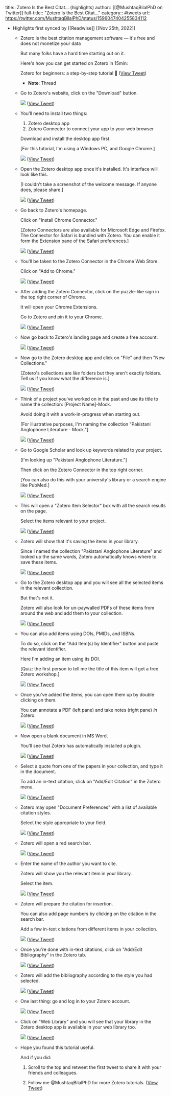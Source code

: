 title:: Zotero Is the Best Citat... (highlights)
author:: [[@MushtaqBilalPhD on Twitter]]
full-title:: "Zotero Is the Best Citat..."
category:: #tweets
url:: https://twitter.com/MushtaqBilalPhD/status/1596047404255834112

- Highlights first synced by [[Readwise]] [[Nov 25th, 2022]]
	- Zotero is the best citation management software — it's free and does not monetize your data
	  
	  But many folks have a hard time starting out on it.
	  
	  Here's how you can get started on Zotero in 15min: 
	  
	  Zotero for beginners: a step-by-step tutorial 🧵 ([View Tweet](https://twitter.com/MushtaqBilalPhD/status/1596047404255834112))
		- **Note**: Thread
	- Go to Zotero's website, click on the "Download" button. 
	  
	  ![](https://pbs.twimg.com/media/FiYw2c2WIAAtd8I.jpg) ([View Tweet](https://twitter.com/MushtaqBilalPhD/status/1596047428725121026))
	- You'll need to install two things:
	  
	  1. Zotero desktop app
	  2. Zotero Connector to connect your app to your web browser
	  
	  Download and install the desktop app first.
	  
	  [For this tutorial, I'm using a Windows PC, and Google Chrome.] 
	  
	  ![](https://pbs.twimg.com/media/FiY5LBbUAAAKUih.jpg) ([View Tweet](https://twitter.com/MushtaqBilalPhD/status/1596047435767635968))
	- Open the Zotero desktop app once it's installed. It's interface will look like this.
	  
	  [I couldn't take a screenshot of the welcome message. If anyone does, please share.] 
	  
	  ![](https://pbs.twimg.com/media/FiY3ipYXEAEohKS.png) ([View Tweet](https://twitter.com/MushtaqBilalPhD/status/1596047448077647872))
	- Go back to Zotero's homepage.
	  
	  Click on "Install Chrome Connector."
	  
	  [Zotero Connectors are also available for Microsoft Edge and Firefox. The Connector for Safari is bundled with Zotero. You can enable it form the Extension pane of the Safari preferences.] 
	  
	  ![](https://pbs.twimg.com/media/FiY3__OXoAE2A_s.jpg) ([View Tweet](https://twitter.com/MushtaqBilalPhD/status/1596047461524832256))
	- You'll be taken to the Zotero Connector in the Chrome Web Store.
	  
	  Click on "Add to Chrome." 
	  
	  ![](https://pbs.twimg.com/media/FiY5PhkX0AA6MDE.jpg) ([View Tweet](https://twitter.com/MushtaqBilalPhD/status/1596047471612137472))
	- After adding the Zotero Connector, click on the puzzle-like sign in the top right corner of Chrome.
	  
	  It will open your Chrome Extensions.
	  
	  Go to Zotero and pin it to your Chrome. 
	  
	  ![](https://pbs.twimg.com/media/FiY5mVwXwAELDZ2.jpg) ([View Tweet](https://twitter.com/MushtaqBilalPhD/status/1596047482752229376))
	- Now go back to Zotero's landing page and create a free account. 
	  
	  ![](https://pbs.twimg.com/media/FiY6SV8WAAAHm7J.png) ([View Tweet](https://twitter.com/MushtaqBilalPhD/status/1596047493724356608))
	- Now go to the Zotero desktop app and click on "File" and then "New Collections."
	  
	  [Zotero's collections are *like* folders but they aren't exactly folders. Tell us if you know what the difference is.] 
	  
	  ![](https://pbs.twimg.com/media/FiY65kiWQAEaO9L.png) ([View Tweet](https://twitter.com/MushtaqBilalPhD/status/1596047503484674049))
	- Think of a project you've worked on in the past and use its title to name the collection: [Project Name]-Mock.
	  
	  Avoid doing it with a work-in-progress when starting out.
	  
	  [For illustrative purposes, I'm naming the collection "Pakistani Anglophone Literature - Mock."] 
	  
	  ![](https://pbs.twimg.com/media/FiY7pIxXkAEb3f3.png) ([View Tweet](https://twitter.com/MushtaqBilalPhD/status/1596047513554821121))
	- Go to Google Scholar and look up keywords related to your project.
	  
	  [I'm looking up "Pakistani Anglophone Literature."]
	  
	  Then click on the Zotero Connector in the top right corner.
	  
	  [You can also do this with your university's library or a search engine like PubMed.] 
	  
	  ![](https://pbs.twimg.com/media/FiY81hraEAEW8ji.png) ([View Tweet](https://twitter.com/MushtaqBilalPhD/status/1596047526347546624))
	- This will open a "Zotero Item Selector" box with all the search results on the page.
	  
	  Select the items relevant to your project. 
	  
	  ![](https://pbs.twimg.com/media/FiY-aF_WAAEnXnh.png) ([View Tweet](https://twitter.com/MushtaqBilalPhD/status/1596047543204708353))
	- Zotero will show that it's saving the items in your library.
	  
	  Since I named the collection "Pakistani Anglophone Literature" and looked up the same words, Zotero automatically knows where to save these items. 
	  
	  ![](https://pbs.twimg.com/media/FiY-4TbXoAMfbxF.png) ([View Tweet](https://twitter.com/MushtaqBilalPhD/status/1596047555447627777))
	- Go to the Zotero desktop app and you will see all the selected items in the relevant collection.
	  
	  But that's not it.
	  
	  Zotero will also look for un-paywalled PDFs of these items from around the web and add them to your collection. 
	  
	  ![](https://pbs.twimg.com/media/FiY_jn2XEAUKMyW.png) ([View Tweet](https://twitter.com/MushtaqBilalPhD/status/1596047566097223681))
	- You can also add items using DOIs, PMIDs, and ISBNs.
	  
	  To do so, click on the "Add Item(s) by Identifier" button and paste the relevant identifier.
	  
	  Here I'm adding an item using its DOI.
	  
	  [Quiz: the first person to tell me the title of this item will get a free Zotero workshop.] 
	  
	  ![](https://pbs.twimg.com/media/FiZB6hoXwAI2fxh.png) ([View Tweet](https://twitter.com/MushtaqBilalPhD/status/1596047576859430912))
	- Once you've added the items, you can open them up by double clicking on them.
	  
	  You can annotate a PDF (left pane) and take notes (right pane) *in* Zotero. 
	  
	  ![](https://pbs.twimg.com/media/FiZDKheWAAAH2Kn.jpg) ([View Tweet](https://twitter.com/MushtaqBilalPhD/status/1596047589350187008))
	- Now open a blank document in MS Word.
	  
	  You'll see that Zotero has automatically installed a plugin. 
	  
	  ![](https://pbs.twimg.com/media/FiZEQ4oXkAQlDmf.png) ([View Tweet](https://twitter.com/MushtaqBilalPhD/status/1596047599853006849))
	- Select a quote from one of the papers in your collection, and type it in the document.
	  
	  To add an in-text citation, click on "Add/Edit Citation" in the Zotero menu. 
	  
	  ![](https://pbs.twimg.com/media/FiZE2vvWYAIvM4O.png) ([View Tweet](https://twitter.com/MushtaqBilalPhD/status/1596047613991657472))
	- Zotero may open "Document Preferences" with a list of available citation styles.
	  
	  Select the style appropriate to your field. 
	  
	  ![](https://pbs.twimg.com/media/FiZFeJqX0AAP8c4.png) ([View Tweet](https://twitter.com/MushtaqBilalPhD/status/1596047626381758465))
	- Zotero will open a red search bar. 
	  
	  ![](https://pbs.twimg.com/media/FiZF8nHXgAMAk_w.png) ([View Tweet](https://twitter.com/MushtaqBilalPhD/status/1596047636620054528))
	- Enter the name of the author you want to cite.
	  
	  Zotero will show you the relevant item in your library. 
	  
	  Select the item. 
	  
	  ![](https://pbs.twimg.com/media/FiZGd6iWYAINfiU.png) ([View Tweet](https://twitter.com/MushtaqBilalPhD/status/1596047646535593984))
	- Zotero will prepare the citation for insertion.
	  
	  You can also add page numbers by clicking on the citation in the search bar.
	  
	  Add a few in-text citations from different items in your collection. 
	  
	  ![](https://pbs.twimg.com/media/FiZIMY1XgAAmIQL.png) ([View Tweet](https://twitter.com/MushtaqBilalPhD/status/1596047657616945152))
	- Once you're done with in-text citations, click on "Add/Edit Bibliography" in the Zotero tab. 
	  
	  ![](https://pbs.twimg.com/media/FiZI_hTXgAEp1Ic.png) ([View Tweet](https://twitter.com/MushtaqBilalPhD/status/1596047667649548288))
	- Zotero will add the bibliography according to the style you had selected. 
	  
	  ![](https://pbs.twimg.com/media/FiZJcsgXEAIlefc.png) ([View Tweet](https://twitter.com/MushtaqBilalPhD/status/1596047679858974720))
	- One last thing: go and log in to your Zotero account. 
	  
	  ![](https://pbs.twimg.com/media/FiZKIsYXgAEI_lV.jpg) ([View Tweet](https://twitter.com/MushtaqBilalPhD/status/1596047690135400449))
	- Click on "Web Library" and you will see that your library in the Zotero desktop app is available in your web library too. 
	  
	  ![](https://pbs.twimg.com/media/FiZNCw4XgAAyAci.png) ([View Tweet](https://twitter.com/MushtaqBilalPhD/status/1596048941774258176))
	- Hope you found this tutorial useful.
	  
	  And if you did:
	  
	  1. Scroll to the top and retweet the first tweet to share it with your friends and colleagues.
	  
	  2. Follow me @MushtaqBilalPhD for more Zotero tutorials. ([View Tweet](https://twitter.com/MushtaqBilalPhD/status/1596048947751317504))